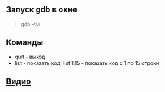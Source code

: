 ## Запуск gdb в окне   
> gdb -tui

## Команды   
- quit - выход
- list - показать код, list 1,15 - показать код с 1 по 15 строки

## [Видио](https://www.youtube.com/watch?v=o5Em514nOtY)

